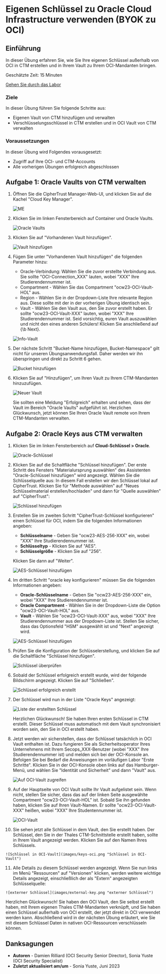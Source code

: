 # Eigenen Schlüssel zu Oracle Cloud Infrastructure verwenden (BYOK zu OCI)

## Einführung

In dieser Übung erfahren Sie, wie Sie Ihre eigenen Schlüssel außerhalb von OCI in CTM erstellen und in Ihrem Vault zu Ihrem OCI-Mandanten bringen.

Geschätzte Zeit: 15 Minuten

[Gehen Sie durch das Labor](videohub:1_grwhdvvv)

### Ziele

In dieser Übung führen Sie folgende Schritte aus:

*   Eigenen Vault von CTM hinzufügen und verwalten
*   Verschlüsselungsschlüssel in CTM erstellen und in OCI Vault von CTM verwalten

### Voraussetzungen

In dieser Übung wird Folgendes vorausgesetzt:

*   Zugriff auf Ihre OCI- und CTM-Accounts
*   Alle vorherigen Übungen erfolgreich abgeschlossen

## Aufgabe 1: Oracle Vaults von CTM verwalten

1.  Öffnen Sie die CipherTrust Manager-Web-UI, und klicken Sie auf die Kachel "Cloud Key Manager".
    
    ![ME](images/log-in-ctm.png "ME")
    
2.  Klicken Sie im linken Fensterbereich auf Container und Oracle Vaults.
    
    ![Oracle Vaults](images/oracle-vaults.png "Oracle Vaults")
    
3.  Klicken Sie auf "Vorhandenen Vault hinzufügen".
    
    ![Vault hinzufügen](images/add-vault.png "Vault hinzufügen")
    
4.  Fügen Sie unter "Vorhandenen Vault hinzufügen" die folgenden Parameter hinzu:
    
    *   Oracle-Verbindung: Wählen Sie die zuvor erstellte Verbindung aus. Sie sollte "OCI-Connection\_XXX" lauten, wobei "XXX" Ihre Studierendennummer ist.
    *   Compartment - Wählen Sie das Compartment "ocw23-OCI-Vault-HOL" aus.
    *   Region - Wählen Sie in der Dropdown-Liste Ihre relevante Region aus. Diese sollte mit der in der vorherigen Übung identisch sein.
    *   Vault - Wählen Sie den Vault aus, den Sie zuvor erstellt haben. Er sollte "ocw23-OCI-Vault-XXX" lauten, wobei "XXX" Ihre Studierendennummer ist. Seid vorsichtig, euren Vault auszuwählen und nicht den eines anderen Schülers! Klicken Sie anschließend auf {\\b Next}.
    
    ![Info-Vault](images/info-vault.png "Info-Vault")
    
5.  Der nächste Schritt "Bucket-Name hinzufügen, Bucket-Namespace" gilt nicht für unseren Übungsanwendungsfall. Daher werden wir ihn überspringen und direkt zu Schritt 6 gehen.
    
    ![Bucket hinzufügen](images/add-bucket.png "Bucket hinzufügen")
    
6.  Klicken Sie auf "Hinzufügen", um Ihren Vault zu Ihrem CTM-Mandanten hinzuzufügen.
    
    ![Neuer Vault](images/created-vault.png "Neuer Vault")
    
    Sie sollten eine Meldung "Erfolgreich" erhalten und sehen, dass der Vault im Bereich "Oracle Vaults" aufgeführt ist. Herzlichen Glückwunsch, jetzt können Sie Ihren Oracle Vault remote von Ihrem CTM-Mandanten verwalten.
    

## Aufgabe 2: Oracle Keys aus CTM verwalten

1.  Klicken Sie im linken Fensterbereich auf **Cloud-Schlüssel > Oracle**.
    
    ![Oracle-Schlüssel](images/oracle-keys.png "Oracle-Schlüssel")
    
2.  Klicken Sie auf die Schaltfläche "Schlüssel hinzufügen". Der erste Schritt des Fensters "Materialursprung auswählen" des Assistenten "Oracle-Schlüssel hinzufügen" wird angezeigt. Wählen Sie die Schlüsselquelle aus: In diesem Fall erstellen wir den Schlüssel lokal auf CipherTrust. Klicken Sie für "Methode auswählen" auf "Neues Schlüsselmaterial erstellen/hochladen" und dann für "Quelle auswählen" auf "CipherTrust":
    
    ![Schlüssel hinzufügen](images/add-key.png "Schlüssel hinzufügen")
    
3.  Erstellen Sie im zweiten Schritt "CipherTrust-Schlüssel konfigurieren" einen Schlüssel für OCI, indem Sie die folgenden Informationen angeben:
    
    *   **Schlüsselname** - Geben Sie "ocw23-AES-256-XXX" ein, wobei "XXX" Ihre Studierendennummer ist.
    *   **Schlüsseltyp** - Klicken Sie auf "AES".
    *   **Schlüsselgröße** - Klicken Sie auf "256".
    
    Klicken Sie dann auf "Weiter".
    
    ![AES-Schlüssel hinzufügen](images/aes-key.png "AES-Schlüssel hinzufügen")
    
4.  Im dritten Schritt "oracle key konfigurieren" müssen Sie die folgenden Informationen angeben:
    
    *   **Oracle-Schlüsselname** - Geben Sie "ocw23-AES-256-XXX" ein, wobei "XXX" Ihre Studierendennummer ist.
    *   **Oracle Compartment** - Wählen Sie in der Dropdown-Liste die Option "ocw23-OCI-Vault-HOL" aus.
    *   **Vault** - Wählen Sie "ocw23-OCI-Vault-XXX" aus, wobei "XXX" Ihre Studierendennummer aus der Dropdown-Liste ist. Stellen Sie sicher, dass das Optionsfeld "HSM" ausgewählt ist und "Next" angezeigt wird.
    
    ![AES-Schlüssel hinzufügen](images/key-compartment.png "AES-Schlüssel hinzufügen")
    
5.  Prüfen Sie die Konfiguration der Schlüsselerstellung, und klicken Sie auf die Schaltfläche "Schlüssel hinzufügen".
    
    ![Schlüssel überprüfen](images/review-key.png "Schlüssel überprüfen")
    
6.  Sobald der Schlüssel erfolgreich erstellt wurde, wird der folgende Bildschirm angezeigt. Klicken Sie auf "Schließen".
    
    ![Schlüssel erfolgreich erstellt](images/created-key.png "Schlüssel erfolgreich erstellt")
    
7.  Der Schlüssel wird nun in der Liste "Oracle Keys" angezeigt:
    
    ![Liste der erstellten Schlüssel](images/list-key.png "Liste der erstellten Schlüssel")
    
    Herzlichen Glückwunsch! Sie haben Ihren ersten Schlüssel in CTM erstellt. Dieser Schlüssel muss automatisch mit dem Vault synchronisiert worden sein, den Sie in OCI erstellt haben.
    
8.  Jetzt werden wir sicherstellen, dass der Schlüssel tatsächlich in OCI Vault enthalten ist. Dazu fungieren Sie als Sicherheitsoperator Ihres Unternehmens mit Ihrem Secops\_XXX-Benutzer (wobei "XXX" Ihre Studierendennummer ist) und melden sich bei der OCI-Konsole an. Befolgen Sie bei Bedarf die Anweisungen im vorläufigen Labor "Erste Schritte". Klicken Sie in der OCI-Konsole oben links auf das Hamburger-Menü, und wählen Sie "Identität und Sicherheit" und dann "Vault" aus.
    
    ![Auf OCI-Vault zugreifen](images/accessing-oci-vault.png "Auf OCI-Vault zugreifen")
    
9.  Auf der Hauptseite von OCI Vault sollte Ihr Vault aufgelistet sein. Wenn nicht, stellen Sie sicher, dass das auf der linken Seite ausgewählte Compartment "ocw23-OCI-Vault-HOL" ist. Sobald Sie ihn gefunden haben, klicken Sie auf Ihren Vault-Namen. Er sollte "ocw23-OCI-Vault-XXX" heißen, wobei "XXX" Ihre Studentennummer ist.
    
    ![OCI-Vault](images/oci-vault.png "Vault")
    
10.  Sie sehen jetzt alle Schlüssel in dem Vault, den Sie erstellt haben. Der Schlüssel, den Sie in der Thales CTM-Schnittstelle erstellt haben, sollte in Ihrem Vault angezeigt werden. Klicken Sie auf den Namen Ihres Schlüssels.
    
    ![Schlüssel in OCI-Vault](images/keys-oci.png "Schlüssel in OCI-Vault")
    
11.  Alle Details zu diesem Schlüssel werden angezeigt. Wenn Sie nun links im Menü "Ressourcen" auf "Versionen" klicken, werden weitere wichtige Details angezeigt, einschließlich der als "Extern" angezeigten Schlüsselquelle:
    
    ![externer Schlüssel](images/external-key.png "externer Schlüssel")
    

Herzlichen Glückwunsch! Sie haben den OCI Vault, den Sie selbst erstellt haben, mit Ihrem eigenen Thales CTM-Mandanten verknüpft, und Sie haben einen Schlüssel außerhalb von OCI erstellt, der jetzt direkt in OCI verwendet werden kann. Abschließend wird in der nächsten Übung erläutert, wie Sie mit diesem Schlüssel Daten in nativen OCI-Ressourcen verschlüsseln können.

## Danksagungen

*   **Autoren** - Damien Rilliard (OCI Security Senior Director), Sonia Yuste (OCI Security Specialist)
*   **Zuletzt aktualisiert am/um** - Sonia Yuste, Juni 2023